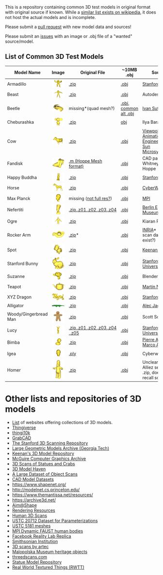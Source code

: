 This is a repository containing common 3D test models in original format with original source if known. While a [similar list exists on wikipedia](https://en.wikipedia.org/wiki/List_of_common_3D_test_models), it does not host the actual models and is incomplete.

Please submit a [pull request](https://github.com/alecjacobson/common-3d-test-models/pulls) with new model data and sources!

Please submit an [issues](https://github.com/alecjacobson/common-3d-test-models/issues) with an image or .obj file of a "wanted" source/model.

## List of Common 3D Test Models

| Model Name | Image | Original File | ~10MB .obj | Source | First Known Appearance |
|------------|-------|---------------|------------|--------|--------|
| Armadillo | ![](data/armadillo.png) | [.zip](data/armadillo.zip) | [.obj](data/armadillo.obj) | [Stanford](http://graphics.stanford.edu/data/3Dscanrep/) | [dblp](https://dblp.uni-trier.de/rec/bibtex/conf/siggraph/KrishnamurthyL96) |
| Beast | ![](data/beast.png)| [.zip](data/beast.zip) | [.obj](data/beast.obj) | Autodesk | [dblp](https://dblp.uni-trier.de/rec/bibtex/journals/cgf/WeberSLG07) |
| Beetle | ![](data/beetle.png) | missing*(quad mesh?) | [.obj](data/beetle.obj), [common alt .obj](data/beetle-alt.obj) | [Ivan Sutherland](https://blenderartists.org/t/ivan-sutherlands-1972-mesh/1162769) | missing |
| Cheburashka | ![](data/cheburashka.png) | [.zip](data/cheburashka.zip) | [obj](data/cheburashka.obj) | Ilya Baran(?) | [dblp](https://dblp.org/rec/bibtex/journals/tog/BaranP07) |
| Cow | ![](data/cow.png) | [.zip](data/cow.zip) | [.obj](data/cow.obj) | [Viewpoint Animation Engineering / Sun Microsystems](https://gfx.cs.princeton.edu/proj/sugcon/models/) | [dblp](https://dblp.uni-trier.de/rec/bibtex/journals/tog/DeCarloFRS03) |
| Fandisk | ![](data/fandisk.png) | [.m (Hoppe Mesh format)](data/fandisk.m) | [.obj](data/fandisk.obj) | CAD part Pratt & Whitney/Hughes Hoppe | [dblp](https://dblp.org/rec/conf/siggraph/HoppeDDHJMSS94.html) |
| Happy Buddha | ![](data/happy.png) | [.zip](data/happy.zip) | [.obj](data/happy.obj) | [Stanford](http://graphics.stanford.edu/data/3Dscanrep/) | [dblp](https://dblp.uni-trier.de/rec/bibtex/conf/siggraph/CurlessL96) |
| Horse | ![](data/horse.png) | [.zip](data/horse.zip) | [.obj](data/horse.obj) | [CyberWare](http://web.archive.org/web/20010126102500/https://www.cc.gatech.edu/projects/large_models/horse.html) | [dblp](https://dblp.uni-trier.de/rec/bibtex/conf/siggraph/PraunFH00) |
| Max Planck | ![](data/max-planck.png) | missing ([not full res?](https://gfx.cs.princeton.edu/proj/sugcon/models/)) | [.obj](data/max-planck.obj) | [MPI](https://gfx.cs.princeton.edu/proj/sugcon/models/) | missing |
| Nefertiti | ![](data/nefertiti.png) | [.zip](data/nefertiti.zip),[.z01](data/nefertiti.z01),[.z02](data/nefertiti.z02),[.z03](data/nefertiti.z03),[.z04](data/nefertiti.z04) | [.obj](data/nefertiti.obj) | [Berlin Egyptian Museum](https://www.thingiverse.com/thing:3974391) | missing |
| Ogre | ![](data/ogre.png) | [.zip](data/ogre.zip) | [.obj](data/ogre.obj) | Kiaran Ritchie | [dblp](https://dblp.uni-trier.de/rec/bibtex/journals/tog/LipmanLC08) |
| Rocker Arm | ![](data/rocker-arm.png) | [.zip](data/rocker-arm.zip)* | [.obj](data/rocker-arm.obj) | [INRIA](http://visionair.ge.imati.cnr.it:8080/ontologies/shapes/search.jsp)* (does scan data exist?) | missing |
| Spot | ![](data/spot.png) | [.zip](data/spot.zip) | [.obj](data/spot.obj) | [Keenan Crane](https://www.cs.cmu.edu/~kmcrane/Projects/ModelRepository/#spot) | missing |
| Stanford Bunny | ![](data/stanford-bunny.png) | [.zip](data/stanford-bunny.zip) | [.obj](data/stanford-bunny.obj) | [Stanford University](http://graphics.stanford.edu/data/3Dscanrep/) | [dblp](https://dblp.uni-trier.de/rec/bibtex/conf/siggraph/TurkL94)
| Suzanne | ![](data/suzanne.png) | [.zip](data/suzanne.zip) | [.obj](data/suzanne.obj) | Blender | missing |
| Teapot | ![](data/teapot.png) | [.zip](data/teapot.zip) | [.obj](data/teapot.obj) | [Martin Newell](ftp://ftp.funet.fi/pub/sci/graphics/packages/objects/teaset.tar.Z) | missing |
| XYZ Dragon |  ![](data/xyzrgb_dragon.png)  |  [.zip](data/xyzrgb_dragon.zip)  |  [.obj](data/xyzrgb_dragon.obj)  | [Stanford](http://graphics.stanford.edu/data/3Dscanrep/)  | missing |
| Alligator | ![](data/alligator.png) | [.zip](data/alligator.zip) | [.obj](data/alligator.obj) | [Alec Jacobson](http://www.cs.toronto.edu/~jacobson/images/alec-jacobson-thesis-2013.pdf) | [dblp](https://dblp.org/rec/bibtex/journals/tog/JacobsonBPS11)
| Woody/Gingerbread Man | ![](data/woody.png) | [.zip](data/woody.zip) | [.obj](data/woody.obj) | Scott Schaefer | [dblp](https://dblp.org/rec/bibtex/journals/tog/SchaeferMW06) |
| Lucy | ![](data/lucy.png)  |  [.zip](data/lucy.zip),[.z01](data/lucy.z01),[.z02](data/lucy.z02),[.z03](data/lucy.z03),[.z04](data/lucy.z04) ,[.z05](data/lucy.z05)  |  [.obj](data/lucy.obj)  |  [Stanford University](http://graphics.stanford.edu/data/3Dscanrep/)  | missing |
| Bimba | ![](data/bimba.png) | [.zip](data/bimba.zip) | [.obj](dat/bimba.obj) | [Pierre Alliez, Marco Attene](http://visionair.ge.imati.cnr.it:8080/ontologies/shapes/view.jsp?id=278-Bimba_-_3.7_million_triangles) | 2005(?) |
| Igea | ![](data/igea.png) | [.ply](data/igea.ply) | [.obj](data/igea.obj) | Cyberware | missing |
| Homer | ![](data/homer.png) | [.zip](data/homer.zip) | [.obj](data/homer.obj) | Unclear; Pierre Alliez sent this .zip, doesn't recall soucre | missing |

# Other lists and repositories of 3D models


- [List](https://all3dp.com/best-sites-free-stl-files-3d-printing/) of websites offering collections of 3D models.
- [Thingiverse](http://www.thingiverse.com/)
- [thingi10k](https://ten-thousand-models.appspot.com)
- [GrabCAD](https://grabcad.com/library)
- [The Stanford 3D Scanning Repository](http://graphics.stanford.edu/data/3Dscanrep/)
- [Large Geometric Models Archive (Georgia Tech)](https://www.cc.gatech.edu/projects/large_models/)
- [Keenan's 3D Model Repository](http://www.cs.cmu.edu/~kmcrane/Projects/ModelRepository/)
- [McGuire Computer Graphics Archive](http://casual-effects.com/data/index.html)
- [3D Scans of Statues and Crabs](http://threedscans.com/)
- [3D Model Haven](https://3dmodelhaven.com/models/)
- [A Large Dataset of Object Scans](http://redwood-data.org/3dscan/index.html)
- [CAD Model Datasets](http://edge.cs.drexel.edu/repository/)
- https://www.shapenet.org/
- http://modelnet.cs.princeton.edu/
- https://www.themantissa.net/resources/
- https://archive3d.net/
- [Aim@Shape](http://visionair.ge.imati.cnr.it/ontologies/shapes/viewmodels.jsp)
- [Rendering Resources](https://benedikt-bitterli.me/resources/)
- [Human 3D Scans](https://ps.is.tuebingen.mpg.de/research_projects/faust-dataset)
- [USTC 20712 Dataset for Parameterizations](http://staff.ustc.edu.cn/~fuxm/projects/ProgressivePara/dataset.html)
- [USTC 5181 meshes](http://staff.ustc.edu.cn/~fuxm/projects/AHSP/index.html)
- [MPI Dynamic FAUST human bodies](http://dfaust.is.tue.mpg.de/)
 - [Facebook Reality Lab Replica](https://github.com/facebookresearch/Replica-Dataset)
- [Smithsonian Institution](https://www.si.edu/search/3d-models)
- [3D scans by artec](https://www.artec3d.com/3d-models)
- [Malopolska Museum heritage objects](https://sketchfab.com/WirtualneMuzeaMalopolski)
- [threedscans.com](http://threedscans.com/)
- [Statue Model Repository](https://lgg.epfl.ch/statues_dataset.php)
- [Real World Textured Things (RWTT)](https://texturedmesh.isti.cnr.it)
